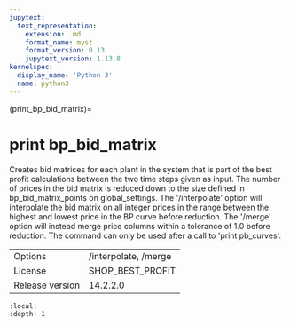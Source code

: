 ```yaml
---
jupytext:
  text_representation:
    extension: .md
    format_name: myst
    format_version: 0.13
    jupytext_version: 1.13.8
kernelspec:
  display_name: 'Python 3'
  name: python3
---
```


(print_bp_bid_matrix)=
# print bp_bid_matrix
Creates bid matrices for each plant in the system that is part of the best profit calculations between the two time steps given as input. The number of prices in the bid matrix is reduced down to the size defined in bp_bid_matrix_points on global_settings. The '/interpolate' option will interpolate the bid matrix on all integer prices in the range between the highest and lowest price in the BP curve before reduction. The '/merge' option will instead merge price columns within a tolerance of 1.0 before reduction. The command can only be used after a call to 'print pb_curves'.

|   |   |
|---|---|
|Options|/interpolate, /merge|
|License|SHOP_BEST_PROFIT|
|Release version|14.2.2.0|

```{contents}
:local:
:depth: 1
```





